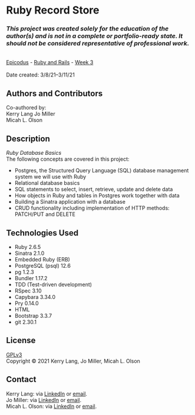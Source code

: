 # Ruby Record Store

### _This project was created solely for the education of the author(s) and is not in a complete or portfolio-ready state. It should not be considered representative of professional work._
\
[Epicodus](https://www.epicodus.com/) - [Ruby and Rails](https://www.learnhowtoprogram.com/ruby-and-rails/) - [Week 3](https://www.learnhowtoprogram.com/ruby-and-rails/ruby-database-basics)
\
\
Date created: 3/8/21–3/11/21
  
## Authors and Contributors
Co-authored by:  
Kerry Lang
Jo Miller  
Micah L. Olson  

## Description
_Ruby Database Basics_  
The following concepts are covered in this project:  
* Postgres, the Structured Query Language (SQL) database management system we will use with Ruby
* Relational database basics
* SQL statements to select, insert, retrieve, update and delete data
* How objects in Ruby and tables in Postgres work together with data
* Building a Sinatra application with a database
* CRUD functionality including implementation of HTTP methods: PATCH/PUT and DELETE

## Technologies Used
* Ruby 2.6.5
* Sinatra 2.1.0
* Embedded Ruby (ERB)
* PostgreSQL (psql) 12.6
* pg 1.2.3
* Bundler 1.17.2
* TDD (Test-driven development)
* RSpec 3.10
* Capybara 3.34.0
* Pry 0.14.0
* HTML
* Bootstrap 3.3.7
* git 2.30.1

## License
[GPLv3](https://choosealicense.com/licenses/gpl-3.0/)\
Copyright &copy; 2021 Kerry Lang, Jo Miller, Micah L. Olson

## Contact
Kerry Lang: via <a href="https://www.linkedin.com/in/kerrylang1/" target="_blank">LinkedIn</a> or <a href="mailto:klang812@gmail.com" target="_blank">email</a>.  
Jo Miller: via <a href="https://www.linkedin.com/in/jomillerde/" target="_blank">LinkedIn</a> or <a href="mailto:joannadawnmiller@gmail.com" target="_blank">email</a>.  
Micah L. Olson: via <a href="https://www.linkedin.com/in/micah-lewis-olson/" target="_blank">LinkedIn</a> or <a href="mailto:micah.olson@protonmail.com" target="_blank">email</a>.